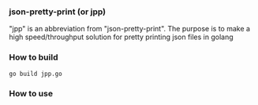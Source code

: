 ### json-pretty-print (or jpp)

"jpp" is an abbreviation from "json-pretty-print".
The purpose is to make a high speed/throughput solution for pretty printing json files in golang


### How to build

```
go build jpp.go
```

### How to use

